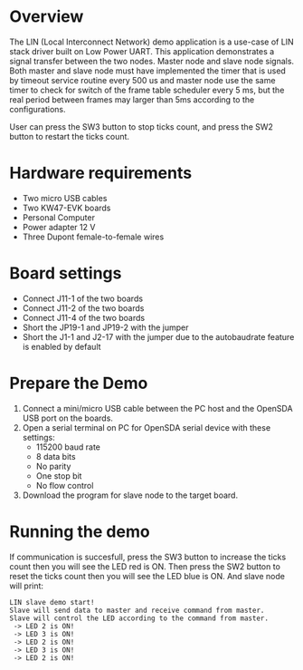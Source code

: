 Overview
========
The LIN (Local Interconnect Network) demo application is a use-case of LIN stack driver built on Low Power UART. 
This application demonstrates a signal transfer between the two nodes. Master node and slave node signals. Both 
master and slave node must have implemented the timer that is used by timeout service routine every 500 us and 
master node use the same timer to check for switch of the frame table scheduler every 5 ms, but the real period between
frames may larger than 5ms according to the configurations.

User can press the SW3 button to stop ticks count, and press the SW2 button to restart the ticks count.

Hardware requirements
=====================
- Two micro USB cables
- Two KW47-EVK boards
- Personal Computer
- Power adapter 12 V
- Three Dupont female-to-female wires

Board settings
==============
- Connect J11-1 of the two boards
- Connect J11-2 of the two boards
- Connect J11-4 of the two boards
- Short the JP19-1 and JP19-2 with the jumper
- Short the J1-1 and J2-17 with the jumper due to the autobaudrate feature is enabled by default

Prepare the Demo
================
1.  Connect a mini/micro USB cable between the PC host and the OpenSDA USB port on the boards.
2.  Open a serial terminal on PC for OpenSDA serial device with these settings:
    - 115200 baud rate
    - 8 data bits
    - No parity
    - One stop bit
    - No flow control
6.  Download the program for slave node to the target board.

Running the demo
================
If communication is succesfull, press the SW3 button to increase the ticks count then you will see the LED red is ON.
Then press the SW2 button to reset the ticks count then you will see the LED blue is ON.
And slave node will print:
~~~~~~~~~~~~
LIN slave demo start!
Slave will send data to master and receive command from master.
Slave will control the LED according to the command from master.
 -> LED 2 is ON!
 -> LED 3 is ON!
 -> LED 2 is ON!
 -> LED 3 is ON!
 -> LED 2 is ON!

~~~~~~~~~~~~
